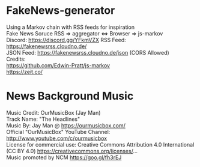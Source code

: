 # FakeNews-generator
Using a Markov chain with RSS feeds for inspiration  
Fake News Soruce RSS => aggregator <=> Browser => js-markov  
Discord: https://discord.gg/YFkmVZX
RSS Feed: https://fakenewsrss.cloudno.de/  
JSON Feed: https://fakenewsrss.cloudno.de/json (CORS Allowed)  
Credits:  
https://github.com/Edwin-Pratt/js-markov  
https://zeit.co/  

# News Background Music
Music Credit: OurMusicBox (Jay Man)  
Track Name: "The Headlines"  
Music By: Jay Man @ https://ourmusicbox.com/  
Official "OurMusicBox" YouTube Channel: http://www.youtube.com/c/ourmusicbox  
License for commercial use: Creative Commons Attribution 4.0 International (CC BY 4.0) https://creativecommons.org/licenses/...  
Music promoted by NCM https://goo.gl/fh3rEJ
